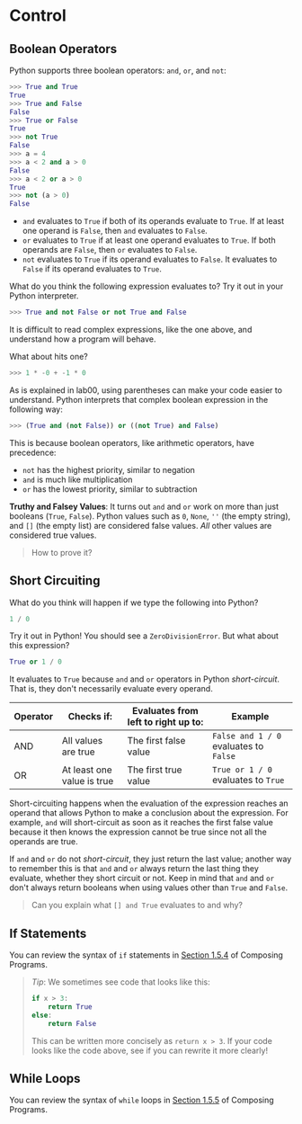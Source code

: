 # Control

## **Boolean Operators**

Python supports three boolean operators: `and`, `or`, and `not`:

```python
>>> True and True
True
>>> True and False
False
>>> True or False
True
>>> not True
False
>>> a = 4
>>> a < 2 and a > 0
False
>>> a < 2 or a > 0
True
>>> not (a > 0)
False
```

* `and` evaluates to `True` if both of its operands evaluate to `True`. If at least one operand is `False`, then `and` evaluates to `False`.
* `or` evaluates to `True` if at least one operand evaluates to `True`. If both operands are `False`, then `or` evaluates to `False`.
* `not` evaluates to `True` if its operand evaluates to `False`. It evaluates to `False` if its operand evaluates to `True`.

What do you think the following expression evaluates to? Try it out in your Python interpreter.

```python
>>> True and not False or not True and False
```

It is difficult to read complex expressions, like the one above, and understand how a program will behave.

What about hits one?

```python
>>> 1 * -0 + -1 * 0
```

As is explained in lab00, using parentheses can make your code easier to understand. Python interprets that complex boolean expression in the following way:

```python
>>> (True and (not False)) or ((not True) and False)
```

This is because boolean operators, like arithmetic operators, have precedence:

* `not` has the highest priority, similar to negation
* `and` is much like multiplication
* `or` has the lowest priority, similar to subtraction

**Truthy and Falsey Values**: It turns out `and` and `or` work on more than just booleans (`True`, `False`). Python values such as `0`, `None`, `''` (the empty string), and `[]` (the empty list) are considered false values. _All_ other values are considered true values.

> How to prove it?

## **Short Circuiting**

What do you think will happen if we type the following into Python?

```python
1 / 0
```

Try it out in Python! You should see a `ZeroDivisionError`. But what about this expression?

```python
True or 1 / 0
```

It evaluates to `True` because `and` and `or` operators in Python _short-circuit_. That is, they don't necessarily evaluate every operand.

| Operator | Checks if:                 | Evaluates from left to right up to: | Example                                |
| -------- | -------------------------- | ----------------------------------- | -------------------------------------- |
| AND      | All values are true        | The first false value               | `False and 1 / 0` evaluates to `False` |
| OR       | At least one value is true | The first true value                | `True or 1 / 0` evaluates to `True`    |

Short-circuiting happens when the evaluation of the expression reaches an operand that allows Python to make a conclusion about the expression. For example, `and` will short-circuit as soon as it reaches the first false value because it then knows the expression cannot be true since not all the operands are true.

If `and` and `or` do not _short-circuit_, they just return the last value; another way to remember this is that `and` and `or` always return the last thing they evaluate, whether they short circuit or not. Keep in mind that `and` and `or` don't always return booleans when using values other than `True` and `False`.

> Can you explain what `[] and True` evaluates to and why?

## **If Statements**

You can review the syntax of `if` statements in [Section 1.5.4](http://www.composingprograms.com/pages/15-control.html#conditional-statements) of Composing Programs.

> _Tip_: We sometimes see code that looks like this:
>
> ```python
> if x > 3:
>     return True
> else:
>     return False
> ```
>
> This can be written more concisely as `return x > 3`. If your code looks like the code above, see if you can rewrite it more clearly!

## **While Loops**

You can review the syntax of `while` loops in [Section 1.5.5](http://www.composingprograms.com/pages/15-control.html#iteration) of Composing Programs.
